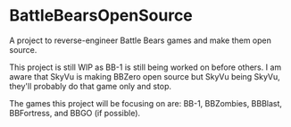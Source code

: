 # BattleBearsOpenSource
A project to reverse-engineer Battle Bears games and make them open source.

This project is still WIP as BB-1 is still being worked on before others. I am aware that SkyVu is making BBZero open source but SkyVu being SkyVu, they'll probably do that game only and stop.

The games this project will be focusing on are: BB-1, BBZombies, BBBlast, BBFortress, and BBGO (if possible).
